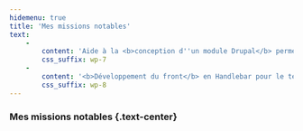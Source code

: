```yaml
---
hidemenu: true
title: 'Mes missions notables'
text:
    -
        content: 'Aide à la <b>conception d''un module Drupal</b> permettant de choisir une api parmi une liste et interrogation des apis afin de retransmettre au Front les données.'
        css_suffix: wp-7
    -
        content: '<b>Développement du front</b> en Handlebar pour le templating et en JS vanilla pour la librairie de consommation des données et affichage de la carte leaflet.'
        css_suffix: wp-8
---
```


### Mes missions notables {.text-center}